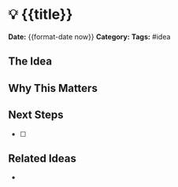 # 💡 {{title}}

**Date:** {{format-date now}}
**Category:**
**Tags:** #idea

## The Idea

## Why This Matters

## Next Steps
- [ ]

## Related Ideas
-

